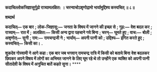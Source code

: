 **कदाचिल्लोकजिज्ञासुर्गूढो रात्र्यामलक्षित: ।** **चरन्वाचोऽशृणोद्रामो भार्यामुद्दिश्य कस्यचित् ॥ ८॥** 

**शब्दार्थ** 

**कदाचित्—** **एक बार** **; लोक-जिज्ञासु:—** **जनता के विषय में जानने की इच्छा से** **; गूढ:—** **वेश बदल कर** **; रात्र्याम्—** **रात में** **;** **अलक्षित:—** **किसी अन्य द्वारा पहचाने गये बिना** **; चरन्—** **घूमते हुए** **; वाच:—** **बोली** **; अशृणोत्—** **सुनी** **; राम:—** **रामचन्द्रजी ने** **;** **भार्याम्—** **अपनी पत्नी को** **; उद्दिश्य—** **इंगित करते हुए** **; कस्यचित्—** **किसी का।** **.** 

**शुकदेव गोस्वामी ने आगे कहा : एक बार जब भगवान् रामचन्द्र रात्रि में किसी को बताये बिना** **वेश बदलकर छिपकर अपने विषय में लोगों का अभिमत जानने के लिए घूम रहे थे तो उन्होंने एक** **व्यक्ति को अपनी पत्नी सीतादेवी के विषय में अनुचित बातें कहते सुना।** **** 